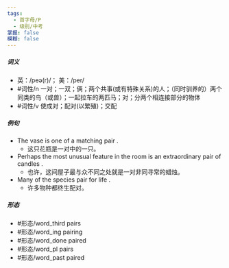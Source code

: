 ```yaml
---
tags:
  - 首字母/P
  - 级别/中考
掌握: false
模糊: false
---
```

##### 词义
- 英：/peə(r)/； 美：/per/
- #词性/n  一对；一双；俩；两个共事(或有特殊关系)的人；（同时驯养的）两个同类的鸟（或兽）；一起拉车的两匹马；对；分两个相连接部分的物体
- #词性/v  使成对；配对(以繁殖)；交配
##### 例句
- The vase is one of a matching pair .
	- 这只花瓶是一对中的一只。
- Perhaps the most unusual feature in the room is an extraordinary pair of candles .
	- 也许，这间屋子最与众不同之处就是一对非同寻常的蜡烛。
- Many of the species pair for life .
	- 许多物种都终生配对。
##### 形态
- #形态/word_third pairs
- #形态/word_ing pairing
- #形态/word_done paired
- #形态/word_pl pairs
- #形态/word_past paired
